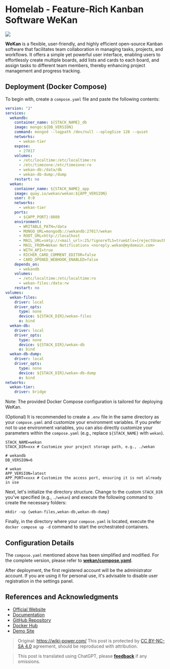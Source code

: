 # Homelab - Feature-Rich Kanban Software WeKan

![](https://img.wiki-power.com/d/wiki-media/img/20230508175842.png)

**WeKan** is a flexible, user-friendly, and highly efficient open-source Kanban software that facilitates team collaboration in managing tasks, projects, and workflows. It offers a simple yet powerful user interface, enabling users to effortlessly create multiple boards, add lists and cards to each board, and assign tasks to different team members, thereby enhancing project management and progress tracking.

## Deployment (Docker Compose)

To begin with, create a `compose.yaml` file and paste the following contents:

```yaml title="compose.yaml"
version: "2"
services:
  wekandb:
    container_name: ${STACK_NAME}_db
    image: mongo:${DB_VERSION}
    command: mongod --logpath /dev/null --oplogSize 128 --quiet
    networks:
      - wekan-tier
    expose:
      - 27017
    volumes:
      - /etc/localtime:/etc/localtime:ro
      - /etc/timezone:/etc/timezone:ro
      - wekan-db:/data/db
      - wekan-db-dump:/dump
    restart: no
  wekan:
    container_name: ${STACK_NAME}_app
    image: quay.io/wekan/wekan:${APP_VERSION}
    user: 0:0
    networks:
      - wekan-tier
    ports:
      - ${APP_PORT}:8080
    environment:
      - WRITABLE_PATH=/data
      - MONGO_URL=mongodb://wekandb:27017/wekan
      - ROOT_URL=http://localhost
      - MAIL_URL=smtp://<mail_url>:25/?ignoreTLS=true&tls={rejectUnauthorized:false}
      - MAIL_FROM=Wekan Notifications <noreply.wekan@mydomain.com>
      - WITH_API=true
      - RICHER_CARD_COMMENT_EDITOR=false
      - CARD_OPENED_WEBHOOK_ENABLED=false
    depends_on:
      - wekandb
    volumes:
      - /etc/localtime:/etc/localtime:ro
      - wekan-files:/data:rw
    restart: no
volumes:
  wekan-files:
    driver: local
    driver_opts:
      type: none
      device: ${STACK_DIR}/wekan-files
      o: bind
  wekan-db:
    driver: local
    driver_opts:
      type: none
      device: ${STACK_DIR}/wekan-db
      o: bind
  wekan-db-dump:
    driver: local
    driver_opts:
      type: none
      device: ${STACK_DIR}/wekan-db-dump
      o: bind
networks:
  wekan-tier:
    driver: bridge
```

Note: The provided Docker Compose configuration is tailored for deploying WeKan.

(Optional) It is recommended to create a `.env` file in the same directory as your `compose.yaml` and customize your environment variables. If you prefer not to use environment variables, you can also directly customize your parameters within the `compose.yaml` (e.g., replace `${STACK_NAME}` with `wekan`).

```dotenv title=".env"
STACK_NAME=wekan
STACK_DIR=xxx # Customize your project storage path, e.g., ./wekan

# wekandb
DB_VERSION=6

# wekan
APP_VERSION=latest
APP_PORT=xxxx # Customize the access port, ensuring it is not already in use
```

Next, let's initialize the directory structure. Change to the custom `STACK_DIR` you've specified (e.g., `./wekan`) and execute the following command to create the necessary folders:

```shell
mkdir -vp {wekan-files,wekan-db,wekan-db-dump}
```

Finally, in the directory where your `compose.yaml` is located, execute the `docker compose up -d` command to start the orchestrated containers.

## Configuration Details

The `compose.yaml` mentioned above has been simplified and modified. For the complete version, please refer to [**wekan/compose.yaml**](https://github.com/wekan/wekan/blob/master/compose.yaml).

After deployment, the first registered account will be the administrator account. If you are using it for personal use, it's advisable to disable user registration in the settings panel.

## References and Acknowledgments

- [Official Website](https://wekan.github.io/)
- [Documentation](https://github.com/wekan/wekan/wiki/Docker#note-docker-composeyml-works)
- [GitHub Repository](https://github.com/wekan/wekan)
- [Docker Hub](https://hub.docker.com/r/wekanteam/wekan)
- [Demo Site](https://boards.wekan.team/b/D2SzJKZDS4Z48yeQH/wekan-open-source-kanban-board-with-mit-license)

> Original: <https://wiki-power.com/>
> This post is protected by [CC BY-NC-SA 4.0](https://creativecommons.org/licenses/by/4.0/deed.en) agreement, should be reproduced with attribution.

> This post is translated using ChatGPT, please [**feedback**](https://github.com/linyuxuanlin/Wiki_MkDocs/issues/new) if any omissions.